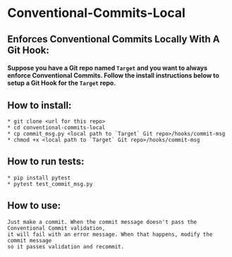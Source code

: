 # Conventional-Commits-Local
## Enforces Conventional Commits Locally With A Git Hook:
#### Suppose you have a Git repo named `Target` and you want to always enforce Conventional Commits. Follow the install instructions below to setup a Git Hook for the `Target` repo.

## How to install:
    * git clone <url for this repo>
    * cd conventional-commits-local
    * cp commit_msg.py <local path to `Target` Git repo>/hooks/commit-msg
    * chmod +x <local path to `Target` Git repo>/hooks/commit-msg

## How to run tests:
    * pip install pytest
    * pytest test_commit_msg.py

## How to use:
    Just make a commit. When the commit message doesn't pass the Conventional Commit validation, 
    it will fail with an error message. When that happens, modify the commit message 
    so it passes validation and recommit.
